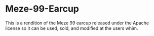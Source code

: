 # Meze-99-Earcup
This is a rendition of the Meze 99 earcup released under the Apache license so it can be used, sold, and modified at the users whim.
